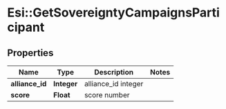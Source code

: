 # Esi::GetSovereigntyCampaignsParticipant

## Properties
Name | Type | Description | Notes
------------ | ------------- | ------------- | -------------
**alliance_id** | **Integer** | alliance_id integer | 
**score** | **Float** | score number | 


